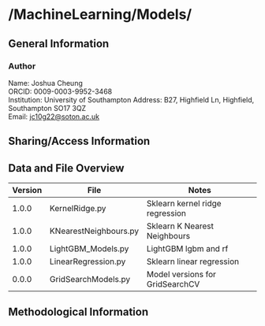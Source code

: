 # /MachineLearning/Models/

## General Information

### Author

Name: Joshua Cheung  
ORCID: 0009-0003-9952-3468  
Institution: University of Southampton
Address: B27, Highfield Ln, Highfield, Southampton SO17 3QZ  
Email: <jc10g22@soton.ac.uk>

## Sharing/Access Information

## Data and File Overview

| Version | File                  | Notes                           |
| ------- | --------------------- | ------------------------------- |
| 1.0.0   | KernelRidge.py        | Sklearn kernel ridge regression |
| 1.0.0   | KNearestNeighbours.py | Sklearn K Nearest Neighbours    |
| 1.0.0   | LightGBM_Models.py    | LightGBM lgbm and rf            |
| 1.0.0   | LinearRegression.py   | Sklearn linear regression       |
| 0.0.0   | GridSearchModels.py   | Model versions for GridSearchCV |

## Methodological Information
